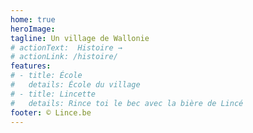 ```yaml
---
home: true
heroImage:
tagline: Un village de Wallonie
# actionText:  Histoire →
# actionLink: /histoire/
features:
# - title: École
#   details: École du village
# - title: Lincette
#   details: Rince toi le bec avec la bière de Lincé
footer: © Lince.be
---
```


<!-- <infos-api-lince /> -->